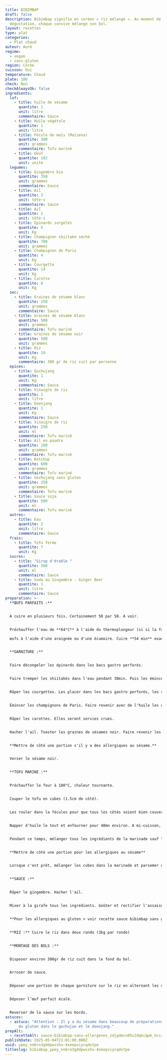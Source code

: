 ```yaml
---
title: BIBIMBAP
draft: false
description: Bibimbap signifie en coréen « riz mélangé ». Au moment de la
  dégustation, chaque convive mélange son bol.
layout: recettes
type: plat
categories:
  - Plat chaud
auteur: Auré
regime:
  - vegan
  - sans-gluten
region: Corée
cuisson: Oui
temperature: Chaud
plate: 100
check: Non
checkAlwaysOk: false
ingredients:
  lof:
    - title: huile de sésame
      quantite: 1
      unit: litre
      commentaire: Sauce
    - title: Huile végétale
      quantite: 1
      unit: litre
    - title: Fécule de maïs (Maïzena)
      quantite: 300
      unit: grammes
      commentaire: Tofu mariné
    - title: Oeuf
      quantite: 102
      unit: unité
  legumes:
    - title: Gingembre bio
      quantite: 350
      unit: grammes
      commentaire: Sauce
    - title: Ail
      quantite: 3
      unit: tête·s
      commentaire: Sauce
    - title: Ail
      quantite: 2
      unit: tête·s
    - title: Epinards surgelés
      quantite: 5
      unit: Kg
    - title: Champignon shiitake séché
      quantite: 700
      unit: grammes
    - title: Champignon de Paris
      quantite: 4
      unit: Kg
    - title: Courgette
      quantite: 14
      unit: Kg
    - title: Carotte
      quantite: 8
      unit: Kg
  sec:
    - title: Graines de sésame blanc
      quantite: 250
      unit: grammes
      commentaire: Sauce
    - title: Graines de sésame blanc
      quantite: 500
      unit: grammes
      commentaire: Tofu mariné
    - title: Graines de sésame noir
      quantite: 500
      unit: grammes
    - title: Riz
      quantite: 10
      unit: Kg
      commentaire: 300 gr de riz cuit par personne
  epices:
    - title: Gochujang
      quantite: 1
      unit: Kg
      commentaire: Sauce
    - title: Vinaigre de riz
      quantite: 1
      unit: litre
    - title: Doenjang
      quantite: 1
      unit: Kg
      commentaire: Sauce
    - title: Vinaigre de riz
      quantite: 250
      unit: ml
      commentaire: Tofu mariné
    - title: Ail en poudre
      quantite: 100
      unit: grammes
      commentaire: Tofu mariné
    - title: Ketchup
      quantite: 600
      unit: grammes
      commentaire: Tofu mariné
    - title: Gochujang sans gluten
      quantite: 250
      unit: grammes
      commentaire: Tofu mariné
    - title: Sauce soja
      quantite: 500
      unit: ml
      commentaire: Tofu mariné
  autres:
    - title: Eau
      quantite: 2
      unit: litre
      commentaire: Sauce
  frais:
    - title: Tofu ferme
      quantite: 7
      unit: Kg
  sucres:
    - title: "Sirop d'érable "
      quantite: 500
      unit: ml
      commentaire: Sauce
    - title: Soda au Gingembre - Ginger Beer
      quantite: 1
      unit: litre
      commentaire: Sauce
preparation: >-
  **ŒUFS PARFAITS :**


  A cuire en plusieurs fois. Certainement 50 par 50. A voir.


  Préchauffer l'eau de **64°C** à l'aide du thermoplongeur (si si la familles!). Plonger les 

  œufs à l'aide d'une araignée ou d'une écumoire. Cuire **54 min** exactement! Retirer les œufs à l'écumoire. Réserver.


  **GARNITURE :** 


  Faire décongeler les épinards dans les bacs gastro perforés.


  Faire tremper les shiitakés dans l'eau pendant 30min. Puis les émincer.


  Râper les courgettes. Les placer dans les bacs gastro perforés, les saler afin qu'elles perdent leur eau. Plus tard, bien les essorer à la main (propres). Elles seront servies crues.


  Émincer les champignons de Paris. Faire revenir avec de l'huile les deux sortes de champignons à feu vif dans le wok. Saler.


  Râper les carottes. Elles seront servies crues.


  Hacher l'ail. Toaster les graines de sésames noir. Faire revenir les épinards au wok. Verser l'ail en fin de cuisson.


  **Mettre de côté une portion s'il y a des allergiques au sésame.**


  Verser le sésame noir.


  **TOFU MARINE :**


  Préchauffer le four à 180°C, chaleur tournante.


  Couper le tofu en cubes (1.5cm de côté).


  Les rouler dans la fécules pour que tous les côtés soient bien couverts. Déposer sur plaques de cuisson sulfurisées.


  Napper d'huile le tout et enfourner pour 40mn environ. A mi-cuisson, les tourner pour que le dessous des cubes soit au dessus. Les cubes devraient avoir gonflé, si ce n'est pas le cas laisser encore un peu au four.


  Pendant ce temps, mélanger tous les ingrédients de la marinade sauf le sésame. Attention le Gochujang doit être sans gluten!


  **Mettre de côté une portion pour les allergiques au sésame**


  Lorsque c'est prêt, mélanger les cubes dans la marinade et parsemer de sésame blanc 


  **SAUCE :**


  Râper le gingembre. Hacher l'ail.


  Mixer à la girafe tous les ingrédients. Goûter et rectifier l'assaisonnement. Si la sauce est trop épaisse, la délayer avec plus d'eau.


  **Pour les allergiques au gluten > voir recette sauce bibimbap sans gluten.**


  **RIZ :** Cuire le riz dans deux rondo (3kg par rondo)


  **MONTAGE DES BOLS :** 


  Disposer environ 300gr de riz cuit dans le fond du bol. 


  Arroser de sauce.


  Déposer une portion de chaque garniture sur le riz en alternant les couleurs.


  Déposer l’œuf parfait écalé.


  Reverser de la sauce sur les bords.
astuces:
  - astuce: "Attention : Il y a du sésame dans beaucoup de préparations. Et il y a
      du gluten dans le gochujan et le doenjang."
prepAlt:
  - recetteAlt: sauce-bibimbap-sans-allergenes_zdjg4mcx05s2dqkcqwk_hcczbyxauocyix-5
publishDate: 2025-05-04T21:01:00.000Z
uuid: ypey_nn6ro3gddpwsshu-4xeepviycqdxtpe
titleslug: bibimbap_ypey_nn6ro3gddpwsshu-4xeepviycqdxtpe
---
```

